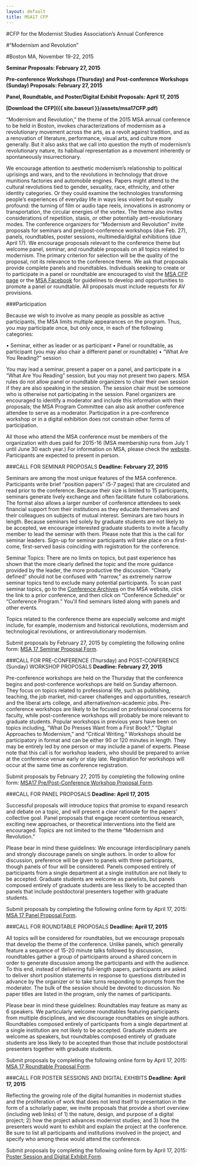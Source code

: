 ```yaml
---
layout: default
title: MSA17 CFP
---
```


#CFP for the Modernist Studies Association’s Annual Conference

#“Modernism and Revolution”

#Boston MA, November 19-22, 2015

**Seminar Proposals: February 27, 2015**

**Pre-conference Workshops (Thursday) and Post-conference Workshops (Sunday) Proposals: February 27, 2015**

**Panel, Roundtable, and Poster/Digital Exhibit Proposals: April 17, 2015**

**[Download the CFP]({{ site.baseurl }}/assets/msa17CFP.pdf)**

“Modernism and Revolution,” the theme of the 2015 MSA annual conference to be held in Boston, invokes characterizations of modernism as a revolutionary movement across the arts, as a revolt against tradition, and as a renovation of literature, performance, visual arts, and culture more generally. But it also asks that we call into question the myth of modernism’s revolutionary nature, its habitual representation as a movement inherently or spontaneously insurrectionary.

We encourage attention to aesthetic modernism’s relationship to political uprisings and wars, and to the revolutions in technology that drove munitions factories and automobile engines. Papers might attend to the cultural revolutions tied to gender, sexuality, race, ethnicity, and other identity categories.  Or they could examine the technologies transforming people’s experiences of everyday life in ways less violent but equally profound: the turning of film or audio tape reels, innovations in astronomy or transportation, the circular energies of the vortex.  The theme also invites considerations of repetition, stasis, or other potentially anti-revolutionary modes.
The conference organizers for “Modernism and Revolution” invite proposals for seminars and pre/post-conference workshops (due Feb. 27), panels, roundtables, poster sessions, multimedia/digital exhibitions (due April 17). We encourage proposals relevant to the conference theme but welcome panel, seminar, and roundtable proposals on all topics related to modernism. The primary criterion for selection will be the quality of the proposal, not its relevance to the conference theme. We ask that proposals provide complete panels and roundtables.  Individuals seeking to create or to participate in a panel or roundtable are encouraged to visit the [MSA CFP page](http://msa.press.jhu.edu/cgi-bin/cfp_view.cgi) or the [MSA Facebook](https://www.facebook.com/groups/35866051126/) for guidelines to develop and opportunities to promote a panel or roundtable. 
All proposals must include requests for AV provisions. 

###Participation

Because we wish to involve as many people as possible as active participants, the MSA limits multiple appearances on the program. Thus, you may participate once, but only once, in each of the following categories:

• Seminar, either as leader or as participant • Panel or roundtable, as participant (you may also chair a different panel or roundtable) • “What Are You Reading?” session

You may lead a seminar, present a paper on a panel, and participate in a “What Are You Reading” session, but you may not present two papers. MSA rules do not allow panel or roundtable organizers to chair their own session if they are also speaking in the session. The session chair must be someone who is otherwise not participating in the session. Panel organizers are encouraged to identify a moderator and include this information with their proposals; the MSA Program Committee can also ask another conference attendee to serve as a moderator. Participation in a pre-conference workshop or in a digital exhibition does not constrain other forms of participation.

All those who attend the MSA conference must be members of the organization with dues paid for 2015-16 (MSA membership runs from July 1 until June 30 each year.) For information on MSA, please check the [website](http://msa.press.jhu.edu/index.html). Participants are expected to present in person. 

###CALL FOR SEMINAR PROPOSALS 
**Deadline: February 27, 2015**

Seminars are among the most unique features of the MSA conference. Participants write brief “position papers” (5-7 pages) that are circulated and read prior to the conference. Because their size is limited to 15 participants, seminars generate lively exchange and often facilitate future collaborations. The format also allows a larger number of conference attendees to seek financial support from their institutions as they educate themselves and their colleagues on subjects of mutual interest. Seminars are two hours in length. Because seminars led solely by graduate students are not likely to be accepted, we encourage interested graduate students to invite a faculty member to lead the seminar with them. Please note that this is the call for seminar leaders. Sign-up for seminar participants will take place on a first-come, first-served basis coinciding with registration for the conference. 

Seminar Topics: There are no limits on topics, but past experience has shown that the more clearly defined the topic and the more guidance provided by the leader, the more productive the discussion. “Clearly defined” should not be confused with “narrow,” as extremely narrow seminar topics tend to exclude many potential participants. To scan past seminar topics, go to the [Conference Archives](http://msa.press.jhu.edu/conferences/archive.html) on the MSA website, click the link to a prior conference, and then click on “Conference Schedule” or “Conference Program.” You'll find seminars listed along with panels and other events. 

Topics related to the conference theme are especially welcome and might include, for example, modernism and historical revolutions, modernism and technological revolutions, or antirevolutionary modernism. 

Submit proposals by February 27, 2015 by completing the following online form: [MSA 17 Seminar Proposal Form](submit/seminar.html).

###CALL FOR PRE-CONFERENCE (Thursday) and POST-CONFERENCE (Sunday) WORKSHOP PROPOSALS
**Deadline: February 27, 2015**

Pre-conference workshops are held on the Thursday that the conference begins and post-conference workshops are held on Sunday afternoon. They focus on topics related to professional life, such as publishing, teaching, the job market, mid-career challenges and opportunities, research and the liberal arts college, and alternative/non-academic jobs. Pre-conference workshops are likely to be focused on professional concerns for faculty, while post-conference workshops will probably be more relevant to graduate students. Popular workshops in previous years have been on topics including, “What Do Presses Want from a First Book?,” “Digital Approaches to Modernism,” and “Critical Writing.”
Workshops should be participatory in format and can be either 90 or 120 minutes in length. They may be entirely led by one person or may include a panel of experts. Please note that this call is for workshop leaders, who should be prepared to arrive at the conference venue early or stay late. Registration for workshops will occur at the same time as conference registration.

Submit proposals by February 27, 2015 by completing the following online form: [MSA17 Pre/Post-Conference Workshop Proposal Form](submit/workshop.html).

###CALL FOR PANEL PROPOSALS 
**Deadline: April 17, 2015**

Successful proposals will introduce topics that promise to expand research and debate on a topic, and will present a clear rationale for the papers’ collective goal. Panel proposals that engage recent contentious research, exciting new approaches, or theoretical interventions into the field are encouraged. Topics are not limited to the theme “Modernism and Revolution.” 

Please bear in mind these guidelines: 
We encourage interdisciplinary panels and strongly discourage panels on single authors. In order to allow for discussion, preference will be given to panels with three participants, though panels of four will be considered. Panels composed entirely of participants from a single department at a single institution are not likely to be accepted. Graduate students are welcome as panelists, but panels composed entirely of graduate students are less likely to be accepted than panels that include postdoctoral presenters together with graduate students. 

Submit proposals by completing the following online form by April 17, 2015: [MSA 17 Panel Proposal Form](submit/panel.html).

###CALL FOR ROUNDTABLE PROPOSALS
**Deadline: April 17, 2015**

All topics will be considered for roundtables, but we encourage proposals that develop the theme of the conference. Unlike panels, which generally feature a sequence of 15-20 minute talks followed by discussion, roundtables gather a group of participants around a shared concern in order to generate discussion among the participants and with the audience. To this end, instead of delivering full-length papers, participants are asked to deliver short position statements in response to questions distributed in advance by the organizer or to take turns responding to prompts from the moderator. The bulk of the session should be devoted to discussion. No paper titles are listed in the program, only the names of participants.

Please bear in mind these guidelines: 
Roundtables may feature as many as 6 speakers. We particularly welcome roundtables featuring participants from multiple disciplines, and we discourage roundtables on single authors. Roundtables composed entirely of participants from a single department at a single institution are not likely to be accepted. Graduate students are welcome as speakers, but roundtables composed entirely of graduate students are less likely to be accepted than those that include postdoctoral presenters together with graduate students. 

Submit proposals by completing the following online form by April 17, 2015: [MSA 17 Roundtable Proposal Form](submit/roundtable.html).

###CALL FOR POSTER SESSIONS AND DIGITAL EXHIBITS
**Deadline: April 17, 2015**

Reflecting the growing role of the digital humanities in modernist studies and the proliferation of work that does not lend itself to presentation in the form of a scholarly paper, we invite proposals that provide a short overview (including web links) of 1) the nature, design, and purpose of a digital project; 2) how the project advances modernist studies; and 3) how the presenters would want to exhibit and explain the project at the conference. Be sure to list all participants and institutions involved in the project, and specify who among these would attend the conference.
 
Submit proposals by completing the following online form by April 17, 2015: [Poster Session and Digital Exhibit Form](submit/exhibit.html).

